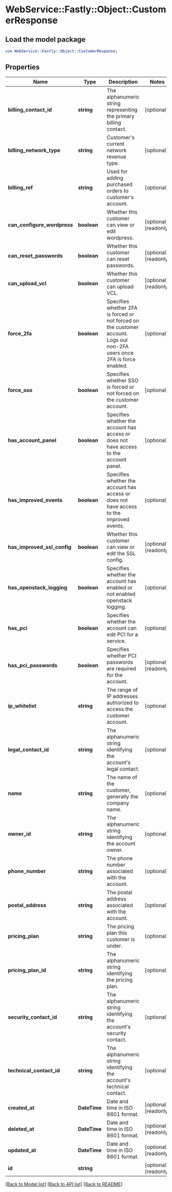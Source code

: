# WebService::Fastly::Object::CustomerResponse

## Load the model package
```perl
use WebService::Fastly::Object::CustomerResponse;
```

## Properties
Name | Type | Description | Notes
------------ | ------------- | ------------- | -------------
**billing_contact_id** | **string** | The alphanumeric string representing the primary billing contact. | [optional] 
**billing_network_type** | **string** | Customer&#39;s current network revenue type. | [optional] 
**billing_ref** | **string** | Used for adding purchased orders to customer&#39;s account. | [optional] 
**can_configure_wordpress** | **boolean** | Whether this customer can view or edit wordpress. | [optional] [readonly] 
**can_reset_passwords** | **boolean** | Whether this customer can reset passwords. | [optional] [readonly] 
**can_upload_vcl** | **boolean** | Whether this customer can upload VCL. | [optional] [readonly] 
**force_2fa** | **boolean** | Specifies whether 2FA is forced or not forced on the customer account. Logs out non-2FA users once 2FA is force enabled. | [optional] 
**force_sso** | **boolean** | Specifies whether SSO is forced or not forced on the customer account. | [optional] 
**has_account_panel** | **boolean** | Specifies whether the account has access or does not have access to the account panel. | [optional] 
**has_improved_events** | **boolean** | Specifies whether the account has access or does not have access to the improved events. | [optional] 
**has_improved_ssl_config** | **boolean** | Whether this customer can view or edit the SSL config. | [optional] [readonly] 
**has_openstack_logging** | **boolean** | Specifies whether the account has enabled or not enabled openstack logging. | [optional] 
**has_pci** | **boolean** | Specifies whether the account can edit PCI for a service. | [optional] 
**has_pci_passwords** | **boolean** | Specifies whether PCI passwords are required for the account. | [optional] [readonly] 
**ip_whitelist** | **string** | The range of IP addresses authorized to access the customer account. | [optional] 
**legal_contact_id** | **string** | The alphanumeric string identifying the account&#39;s legal contact. | [optional] 
**name** | **string** | The name of the customer, generally the company name. | [optional] 
**owner_id** | **string** | The alphanumeric string identifying the account owner. | [optional] 
**phone_number** | **string** | The phone number associated with the account. | [optional] 
**postal_address** | **string** | The postal address associated with the account. | [optional] 
**pricing_plan** | **string** | The pricing plan this customer is under. | [optional] 
**pricing_plan_id** | **string** | The alphanumeric string identifying the pricing plan. | [optional] 
**security_contact_id** | **string** | The alphanumeric string identifying the account&#39;s security contact. | [optional] 
**technical_contact_id** | **string** | The alphanumeric string identifying the account&#39;s technical contact. | [optional] 
**created_at** | **DateTime** | Date and time in ISO 8601 format. | [optional] [readonly] 
**deleted_at** | **DateTime** | Date and time in ISO 8601 format. | [optional] [readonly] 
**updated_at** | **DateTime** | Date and time in ISO 8601 format. | [optional] [readonly] 
**id** | **string** |  | [optional] [readonly] 

[[Back to Model list]](../README.md#documentation-for-models) [[Back to API list]](../README.md#documentation-for-api-endpoints) [[Back to README]](../README.md)


